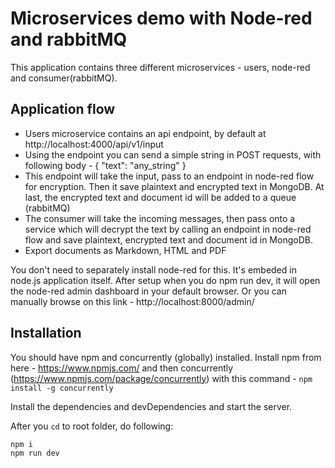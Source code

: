 # Microservices demo with Node-red and rabbitMQ

This application contains three different microservices - users, node-red and consumer(rabbitMQ).

## Application flow

- Users microservice contains an api endpoint, by default at http://localhost:4000/api/v1/input
- Using the endpoint you can send a simple string in POST requests, with following body - { "text": "any_string" }
- This endpoint will take the input, pass to an endpoint in node-red flow for encryption. Then it save plaintext and encrypted text in MongoDB. At last, the encrypted text and document id will be added to a queue (rabbitMQ)
- The consumer will take the incoming messages, then pass onto a service which will decrypt the text by calling an endpoint in node-red flow and save plaintext, encrypted text and document id in MongoDB.
- Export documents as Markdown, HTML and PDF

You don't need to separately install node-red for this. It's embeded in node.js application itself. After setup when you do npm run dev, it will open the node-red admin dashboard in your default browser. Or you can manually browse on this link - http://localhost:8000/admin/

## Installation

You should have npm and concurrently (globally) installed. Install npm from here - https://www.npmjs.com/ and then
concurrently (https://www.npmjs.com/package/concurrently) with this command - `npm install -g concurrently`  

Install the dependencies and devDependencies and start the server.

After you `cd` to root folder, do following: 

```sh
npm i
npm run dev
```
